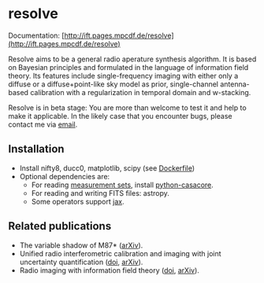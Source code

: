 # resolve

Documentation:
[http://ift.pages.mpcdf.de/resolve](http://ift.pages.mpcdf.de/resolve)

Resolve aims to be a general radio aperature synthesis algorithm.
It is based on Bayesian principles and formulated in the language of information field theory.
Its features include single-frequency imaging with either only a diffuse or a diffuse+point-like sky model as prior, single-channel antenna-based calibration with a regularization in temporal domain and w-stacking.

Resolve is in beta stage: You are more than welcome to test it and help to make it applicable.
In the likely case that you encounter bugs, please contact me via [email](mailto:parras@mpg-garching.mpg.de).

## Installation
- Install nifty8, ducc0, matplotlib, scipy (see [Dockerfile](https://gitlab.mpcdf.mpg.de/ift/resolve/-/blob/master/Dockerfile))
- Optional dependencies are:
    - For reading [measurement sets](https://casa.nrao.edu/Memos/229.html), install [python-casacore](https://github.com/casacore/python-casacore).
    - For reading and writing FITS files: astropy.
    - Some operators support [jax](https://github.com/google/jax).

## Related publications

- The variable shadow of M87* ([arXiv](https://arxiv.org/abs/2002.05218)).
- Unified radio interferometric calibration and imaging with joint uncertainty quantification ([doi](https://doi.org/10.1051/0004-6361/201935555), [arXiv](https://arxiv.org/abs/1903.11169)).
- Radio imaging with information field theory ([doi](https://doi.org/10.23919/EUSIPCO.2018.8553533), [arXiv](https://arxiv.org/abs/1803.02174v1)).
